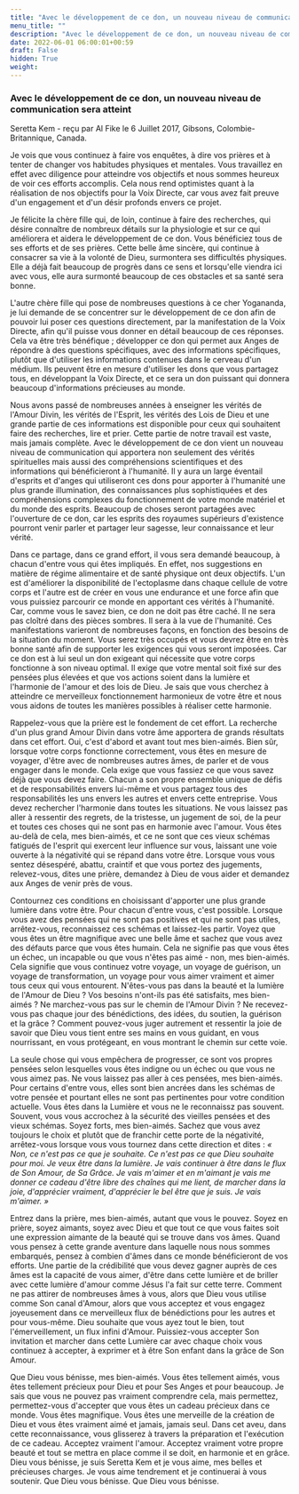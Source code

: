 ```yaml
---
title: "Avec le développement de ce don, un nouveau niveau de communication sera atteint"
menu_title: ""
description: "Avec le développement de ce don, un nouveau niveau de communication sera atteint"
date: 2022-06-01 06:00:01+00:59
draft: False
hidden: True
weight:
---
```

### Avec le développement de ce don, un nouveau niveau de communication sera atteint

Seretta Kem - reçu par Al Fike le 6 Juillet 2017, Gibsons, Colombie-Britannique, Canada.

Je vois que vous continuez à faire vos enquêtes, à dire vos prières et à tenter de changer vos habitudes physiques et mentales. Vous travaillez en effet avec diligence pour atteindre vos objectifs et nous sommes heureux de voir ces efforts accomplis. Cela nous rend optimistes quant à la réalisation de nos objectifs pour la Voix Directe, car vous avez fait preuve d'un engagement et d'un désir profonds envers ce projet.

Je félicite la chère fille qui, de loin, continue à faire des recherches, qui désire connaître de nombreux détails sur la physiologie et sur ce qui améliorera et aidera le développement de ce don. Vous bénéficiez tous de ses efforts et de ses prières. Cette belle âme sincère, qui continue à consacrer sa vie à la volonté de Dieu, surmontera ses difficultés physiques. Elle a déjà fait beaucoup de progrès dans ce sens et lorsqu'elle viendra ici avec vous, elle aura surmonté beaucoup de ces obstacles et sa santé sera bonne.

L'autre chère fille qui pose de nombreuses questions à ce cher Yogananda, je lui demande de se concentrer sur le développement de ce don afin de pouvoir lui poser ces questions directement, par la manifestation de la Voix Directe, afin qu'il puisse vous donner en détail beaucoup de ces réponses. Cela va être très bénéfique ; développer ce don qui permet aux Anges de répondre à des questions spécifiques, avec des informations spécifiques, plutôt que d'utiliser les informations contenues dans le cerveau d'un médium. Ils peuvent être en mesure d'utiliser les dons que vous partagez tous, en développant la Voix Directe, et ce sera un don puissant qui donnera beaucoup d'informations précieuses au monde.

Nous avons passé de nombreuses années à enseigner les vérités de l'Amour Divin, les vérités de l'Esprit, les vérités des Lois de Dieu et une grande partie de ces informations est disponible pour ceux qui souhaitent faire des recherches, lire et prier. Cette partie de notre travail est vaste, mais jamais complète. Avec le développement de ce don vient un nouveau niveau de communication qui apportera non seulement des vérités spirituelles mais aussi des compréhensions scientifiques et des informations qui bénéficieront à l'humanité. Il y aura un large éventail d'esprits et d'anges qui utiliseront ces dons pour apporter à l'humanité une plus grande illumination, des connaissances plus sophistiquées et des compréhensions complexes du fonctionnement de votre monde matériel et du monde des esprits. Beaucoup de choses seront partagées avec l'ouverture de ce don, car les esprits des royaumes supérieurs d'existence pourront venir parler et partager leur sagesse, leur connaissance et leur vérité.

Dans ce partage, dans ce grand effort, il vous sera demandé beaucoup, à chacun d'entre vous qui êtes impliqués. En effet, nos suggestions en matière de régime alimentaire et de santé physique ont deux objectifs. L'un est d'améliorer la disponibilité de l'ectoplasme dans chaque cellule de votre corps et l'autre est de créer en vous une endurance et une force afin que vous puissiez parcourir ce monde en apportant ces vérités à l'humanité. Car, comme vous le savez bien, ce don ne doit pas être caché. Il ne sera pas cloîtré dans des pièces sombres. Il sera à la vue de l'humanité. Ces manifestations varieront de nombreuses façons, en fonction des besoins de la situation du moment. Vous serez très occupés et vous devrez être en très bonne santé afin de supporter les exigences qui vous seront imposées. Car ce don est à lui seul un don exigeant qui nécessite que votre corps fonctionne à son niveau optimal. Il exige que votre mental soit fixé sur des pensées plus élevées et que vos actions soient dans la lumière et l'harmonie de l'amour et des lois de Dieu. Je sais que vous cherchez à atteindre ce merveilleux fonctionnement harmonieux de votre être et nous vous aidons de toutes les manières possibles à réaliser cette harmonie.

Rappelez-vous que la prière est le fondement de cet effort. La recherche d'un plus grand Amour Divin dans votre âme apportera de grands résultats dans cet effort. Oui, c'est d'abord et avant tout mes bien-aimés. Bien sûr, lorsque votre corps fonctionne correctement, vous êtes en mesure de voyager, d'être avec de nombreuses autres âmes, de parler et de vous engager dans le monde. Cela exige que vous fassiez ce que vous savez déjà que vous devez faire. Chacun a son propre ensemble unique de défis et de responsabilités envers lui-même et vous partagez tous des responsabilités les uns envers les autres et envers cette entreprise. Vous devez rechercher l'harmonie dans toutes les situations. Ne vous laissez pas aller à ressentir des regrets, de la tristesse, un jugement de soi, de la peur et toutes ces choses qui ne sont pas en harmonie avec l'amour. Vous êtes au-delà de cela, mes bien-aimés, et ce ne sont que ces vieux schémas fatigués de l'esprit qui exercent leur influence sur vous, laissant une voie ouverte à la négativité qui se répand dans votre être. Lorsque vous vous sentez désespéré, abattu, craintif et que vous portez des jugements, relevez-vous, dites une prière, demandez à Dieu de vous aider et demandez aux Anges de venir près de vous.

Contournez ces conditions en choisissant d'apporter une plus grande lumière dans votre être. Pour chacun d'entre vous, c'est possible. Lorsque vous avez des pensées qui ne sont pas positives et qui ne sont pas utiles, arrêtez-vous, reconnaissez ces schémas et laissez-les partir. Voyez que vous êtes un être magnifique avec une belle âme et sachez que vous avez des défauts parce que vous êtes humain. Cela ne signifie pas que vous êtes un échec, un incapable ou que vous n'êtes pas aimé - non, mes bien-aimés. Cela signifie que vous continuez votre voyage, un voyage de guérison, un voyage de transformation, un voyage pour vous aimer vraiment et aimer tous ceux qui vous entourent. N'êtes-vous pas dans la beauté et la lumière de l'Amour de Dieu ? Vos besoins n'ont-ils pas été satisfaits, mes bien-aimés ? Ne marchez-vous pas sur le chemin de l'Amour Divin ? Ne recevez-vous pas chaque jour des bénédictions, des idées, du soutien, la guérison et la grâce ? Comment pouvez-vous juger autrement et ressentir la joie de savoir que Dieu vous tient entre ses mains en vous guidant, en vous nourrissant, en vous protégeant, en vous montrant le chemin sur cette voie.

La seule chose qui vous empêchera de progresser, ce sont vos propres pensées selon lesquelles vous êtes indigne ou un échec ou que vous ne vous aimez pas. Ne vous laissez pas aller à ces pensées, mes bien-aimés. Pour certains d'entre vous, elles sont bien ancrées dans les schémas de votre pensée et pourtant elles ne sont pas pertinentes pour votre condition actuelle. Vous êtes dans la Lumière et vous ne le reconnaissz pas souvent. Souvent, vous vous accrochez à la sécurité des vieilles pensées et des vieux schémas. Soyez forts, mes bien-aimés. Sachez que vous avez toujours le choix et plutôt que de franchir cette porte de la négativité, arrêtez-vous lorsque vous vous tournez dans cette direction et dites : *« Non, ce n'est pas ce que je souhaite. Ce n'est pas ce que Dieu souhaite pour moi. Je veux être dans la lumière. Je vais continuer à être dans le flux de Son Amour, de Sa Grâce. Je vais m'aimer et en m'aimant je vais me donner ce cadeau d'être libre des chaînes qui me lient, de marcher dans la joie, d'apprécier vraiment, d'apprécier le bel être que je suis. Je vais m'aimer. »*

Entrez dans la prière, mes bien-aimés, autant que vous le pouvez. Soyez en prière, soyez aimants, soyez avec Dieu et que tout ce que vous faites soit une expression aimante de la beauté qui se trouve dans vos âmes. Quand vous pensez à cette grande aventure dans laquelle nous nous sommes embarqués, pensez à combien d'âmes dans ce monde bénéficieront de vos efforts. Une partie de la crédibilité que vous devez gagner auprès de ces âmes est la capacité de vous aimer, d'être dans cette lumière et de briller avec cette lumière d'amour comme Jésus l'a fait sur cette terre. Comment ne pas attirer de nombreuses âmes à vous, alors que Dieu vous utilise comme Son canal d'Amour, alors que vous acceptez et vous engagez joyeusement dans ce merveilleux flux de bénédictions pour les autres et pour vous-même. Dieu souhaite que vous ayez tout le bien, tout l'émerveillement, un flux infini d'Amour. Puissiez-vous accepter Son invitation et marcher dans cette Lumière car avec chaque choix vous continuez à accepter, à exprimer et à être Son enfant dans la grâce de Son Amour.

Que Dieu vous bénisse, mes bien-aimés. Vous êtes tellement aimés, vous êtes tellement précieux pour Dieu et pour Ses Anges et pour beaucoup. Je sais que vous ne pouvez pas vraiment comprendre cela, mais permettez, permettez-vous d'accepter que vous êtes un cadeau précieux dans ce monde. Vous êtes magnifique. Vous êtes une merveille de la création de Dieu et vous êtes vraiment aimé et jamais, jamais seul. Dans cet aveu, dans cette reconnaissance, vous glisserez à travers la préparation et l'exécution de ce cadeau. Acceptez vraiment l'amour. Acceptez vraiment votre propre beauté et tout se mettra en place comme il se doit, en harmonie et en grâce. Dieu vous bénisse, je suis Seretta Kem et je vous aime, mes belles et précieuses charges. Je vous aime tendrement et je continuerai à vous soutenir. Que Dieu vous bénisse. Que Dieu vous bénisse.
